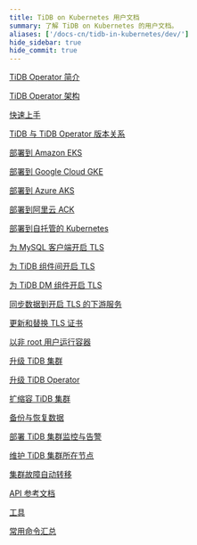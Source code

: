 ```yaml
---
title: TiDB on Kubernetes 用户文档
summary: 了解 TiDB on Kubernetes 的用户文档。
aliases: ['/docs-cn/tidb-in-kubernetes/dev/']
hide_sidebar: true
hide_commit: true
---
```


<LearningPathContainer platform="tidb-operator" title="TiDB on Kubernetes" subTitle="使用 PingCAP 提供的 TiDB Operator，你可以在公有云或自托管的 Kubernetes 集群上自动运维 TiDB 集群，实现 TiDB 在 Kubernetes 上的无缝运行。">

<LearningPath label="了解" icon="cloud1">

[TiDB Operator 简介](https://docs.pingcap.com/zh/tidb-in-kubernetes/dev/tidb-operator-overview)

[TiDB Operator 架构](https://docs.pingcap.com/zh/tidb-in-kubernetes/dev/architecture)

[快速上手](https://docs.pingcap.com/zh/tidb-in-kubernetes/dev/get-started)

[TiDB 与 TiDB Operator 版本关系](https://docs.pingcap.com/zh/tidb-in-kubernetes/dev/tidb-operator-overview)

</LearningPath>

<LearningPath label="部署" icon="deploy">

[部署到 Amazon EKS](https://docs.pingcap.com/zh/tidb-in-kubernetes/dev/deploy-on-aws-eks)

[部署到 Google Cloud GKE](https://docs.pingcap.com/zh/tidb-in-kubernetes/dev/deploy-on-gcp-gke)

[部署到 Azure AKS](https://docs.pingcap.com/zh/tidb-in-kubernetes/dev/deploy-on-azure-aks)

[部署到阿里云 ACK](https://docs.pingcap.com/zh/tidb-in-kubernetes/v1.5/deploy-on-alibaba-cloud)

[部署到自托管的 Kubernetes](https://docs.pingcap.com/zh/tidb-in-kubernetes/dev/prerequisites)

</LearningPath>

<LearningPath label="安全" icon="cloud3">

[为 MySQL 客户端开启 TLS](https://docs.pingcap.com/zh/tidb-in-kubernetes/dev/enable-tls-for-mysql-client)

[为 TiDB 组件间开启 TLS](https://docs.pingcap.com/zh/tidb-in-kubernetes/dev/enable-tls-between-components)

[为 TiDB DM 组件开启 TLS](https://docs.pingcap.com/zh/tidb-in-kubernetes/dev/enable-tls-for-dm)

[同步数据到开启 TLS 的下游服务](https://docs.pingcap.com/zh/tidb-in-kubernetes/dev/enable-tls-for-ticdc-sink)

[更新和替换 TLS 证书](https://docs.pingcap.com/zh/tidb-in-kubernetes/dev/renew-tls-certificate)

[以非 root 用户运行容器](https://docs.pingcap.com/zh/tidb-in-kubernetes/dev/containers-run-as-non-root-user)

</LearningPath>

<LearningPath label="运维" icon="maintain">

[升级 TiDB 集群](https://docs.pingcap.com/zh/tidb-in-kubernetes/dev/upgrade-a-tidb-cluster)

[升级 TiDB Operator](https://docs.pingcap.com/zh/tidb-in-kubernetes/dev/upgrade-tidb-operator)

[扩缩容 TiDB 集群](https://docs.pingcap.com/zh/tidb-in-kubernetes/dev/scale-a-tidb-cluster)

[备份与恢复数据](https://docs.pingcap.com/zh/tidb-in-kubernetes/dev/backup-restore-overview)

[部署 TiDB 集群监控与告警](https://docs.pingcap.com/zh/tidb-in-kubernetes/dev/monitor-a-tidb-cluster)

[维护 TiDB 集群所在节点](https://docs.pingcap.com/zh/tidb-in-kubernetes/dev/maintain-a-kubernetes-node)

[集群故障自动转移](https://docs.pingcap.com/zh/tidb-in-kubernetes/dev/use-auto-failover)

</LearningPath>

<LearningPath label="参考" icon="cloud-dev">

[API 参考文档](https://github.com/pingcap/tidb-operator/blob/v1.5.2/docs/api-references/docs.md)

[工具](https://docs.pingcap.com/zh/tidb-in-kubernetes/dev/tidb-toolkit)

[常用命令汇总](https://docs.pingcap.com/zh/tidb-in-kubernetes/dev/cheat-sheet)

</LearningPath>

</LearningPathContainer>
